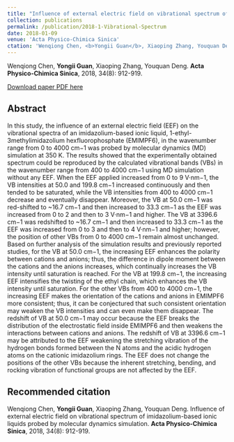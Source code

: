```yaml
---
title: "Influence of external electric field on vibrational spectrum of imidazolium-based ionic liquids probed by molecular dynamics simulation"
collection: publications
permalink: /publication/2018-1-Vibrational-Spectrum
date: 2018-01-09
venue: 'Acta Physico-Chimica Sinica'
ctation: 'Wenqiong Chen, <b>Yongii Guan</b>, Xiaoping Zhang, Youquan Deng. Influence of external electric field on vibrational spectrum of imidazolium-based ionic liquids probed by molecular dynamics simulation. <b>Acta Physico-Chimica Sinica</b>, 2018, 34(8): 912-919.'
---
```


Wenqiong Chen, <b>Yongii Guan</b>, Xiaoping Zhang, Youquan Deng. <b>Acta Physico-Chimica Sinica</b>, 2018, 34(8): 912-919.

[Download paper PDF here](https://github.com/Yongji-Guan/Yongji-Guan.github.io/blob/master/files/2018-2.pdf)

## Abstract
In this study, the influence of an external electric field (EEF) on the vibrational spectra of an imidazolium-based ionic liquid, 1-ethyl-3methylimidazolium hexfluorophosphate (EMIMPF6), in the wavenumber range from 0 to 4000 cm−1 was probed by molecular dynamics (MD) simulation at 350 K. The results showed that the experimentally obtained spectrum could be reproduced by the calculated vibrational bands (VBs) in the wavenumber range from 400 to 4000 cm−1 using MD simulation without any EEF. When the EEF applied increased from 0 to 9 V·nm−1, the VB intensities at 50.0 and 199.8 cm−1 increased continuously and then tended to be saturated, while the VB intensities from 400 to 4000 cm−1 decrease and eventually disappear. Moreover, the VB at 50.0 cm−1 was red-shifted to ~16.7 cm−1 and then increased to 33.3 cm−1 as the EEF was increased from 0 to 2 and then to 3 V·nm−1 and higher. The VB at 3396.6 cm−1 was redshifted to ~16.7 cm−1 and then increased to 33.3 cm−1 as the EEF was increased from 0 to 3 and then to 4 V·nm−1 and higher; however, the position of other VBs from 0 to 4000 cm−1 remain almost unchanged. Based on further analysis of the simulation results and previously reported studies, for the VB at 50.0 cm−1, the increasing EEF enhances the polarity between cations and anions; thus, the difference in dipole moment between the cations and the anions increases, which continually increases the VB intensity until saturation is reached. For the VB at 199.8 cm−1, the increasing EEF intensifies the twisting of the ethyl chain, which enhances the VB intensity until saturation. For the other VBs from 400 to 4000 cm−1, the increasing EEF makes the orientation of the cations and anions in EMIMPF6 more consistent; thus, it can be conjectured that such consistent orientation may weaken the VB intensities and can even make them disappear. The redshift of VB at 50.0 cm−1 may occur because the EEF breaks the distribution of the electrostatic field inside EMIMPF6 and then weakens the interactions between cations and anions. The redshift of VB at 3396.6 cm−1 may be attributed to the EEF weakening the stretching vibration of the hydrogen bonds formed between the N atoms and the acidic hydrogen atoms on the cationic imidazolium rings. The EEF does not change the positions of the other VBs because the inherent stretching, bending, and rocking vibration of functional groups are not affected by the EEF.

## Recommended citation
Wenqiong Chen, <b>Yongii Guan</b>, Xiaoping Zhang, Youquan Deng. Influence of external electric field on vibrational spectrum of imidazolium-based ionic liquids probed by molecular dynamics simulation. <b>Acta Physico-Chimica Sinica</b>, 2018, 34(8): 912-919.